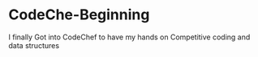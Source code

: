 # CodeChe-Beginning
I finally Got into CodeChef to have my hands on Competitive coding and data structures 
